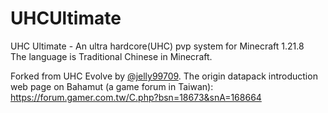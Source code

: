 # UHCUltimate
UHC Ultimate - An ultra hardcore(UHC) pvp system for Minecraft 1.21.8<br/>
The language is Traditional Chinese in Minecraft. 

Forked from UHC Evolve by [@jelly99709](https://github.com/jelly99709). The origin datapack introduction web page on Bahamut (a game forum in Taiwan):<br/>
https://forum.gamer.com.tw/C.php?bsn=18673&snA=168664
